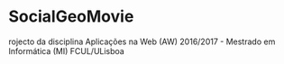 # SocialGeoMovie
rojecto da disciplina Aplicações na Web (AW) 2016/2017 - Mestrado em Informática (MI) FCUL/ULisboa
